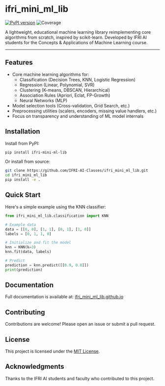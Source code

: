 # ifri_mini_ml_lib

[![PyPI version](https://img.shields.io/pypi/v/ifri-mini-ml-lib.svg)](https://pypi.org/project/ifri-mini-ml-lib/) ![Coverage](https://img.shields.io/badge/coverage-dynamic-lightgrey?style=flat&logo=codecov)

A lightweight, educational machine learning library reimplementing core algorithms from scratch, inspired by scikit-learn. Developed by IFRI AI students for the Concepts & Applications of Machine Learning course.

---

## Features

- Core machine learning algorithms for:
  - Classification (Decision Trees, KNN, Logistic Regression)
  - Regression (Linear, Polynomial, SVR)
  - Clustering (K-means, DBSCAN, Hierarchical)
  - Association Rules (Apriori, Eclat, FP-Growth)
  - Neural Networks (MLP)
- Model selection tools (Cross-validation, Grid Search, etc.)
- Preprocessing utilities (scalers, encoders, missing value handlers, etc.)
- Focus on transparency and understanding of ML model internals

## Installation

Install from PyPI:

```bash
pip install ifri-mini-ml-lib
```

Or install from source:

```bash
git clone https://github.com/IFRI-AI-Classes/ifri_mini_ml_lib.git
cd ifri_mini_ml_lib
pip install -e .
```

## Quick Start

Here's a simple example using the KNN classifier:

```python
from ifri_mini_ml_lib.classification import KNN

# Example data
data = [[0, 0], [1, 1], [0, 1], [1, 0]]
labels = [0, 1, 1, 0]

# Initialize and fit the model
knn = KNN(k=3)
knn.fit(data, labels)

# Predict
prediction = knn.predict([[0.9, 0.8]])
print(prediction)
```

## Documentation

Full documentation is available at: [ifri_mini_ml_lib.github.io](https://ifri-ai-classes.github.io/ifri_mini_ml_lib/)

## Contributing

Contributions are welcome! Please open an issue or submit a pull request.

## License

This project is licensed under the [MIT License](LICENSE).

## Acknowledgments

Thanks to the IFRI AI students and faculty who contributed to this project.
